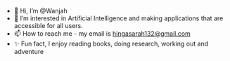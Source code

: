 - 👋 Hi, I’m @Wanjah
- 👀 I’m interested in Artificial Intelligence and making applications that are accessible for all users.
- 📫 How to reach me - my email is hingasarah132@gmail.com 
- ✨ Fun fact, I enjoy reading books, doing research, working out and adventure

<!---
Wanjah/Wanjah is a ✨ special ✨ repository because its `README.md` (this file) appears on your GitHub profile.
You can click the Preview link to take a look at your changes.
--->
